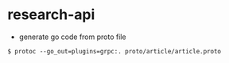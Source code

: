 # research-api

- generate go code from proto file

```shell script
$ protoc --go_out=plugins=grpc:. proto/article/article.proto
```